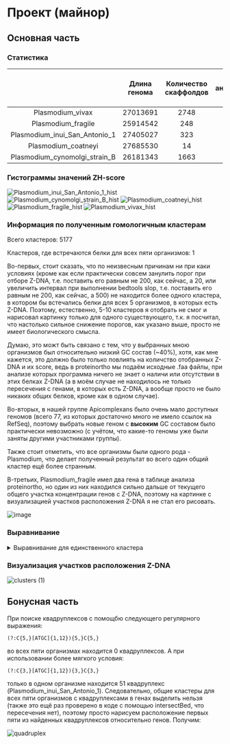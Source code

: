 # Проект (майнор)

## Основная часть

### Статистика

|  | Длина генома | Количество скаффолдов | Количество аннотированных генов | Доля аннотированных генов | Количество участков с Z-DNA | Общаа длина участков Z-DNA |
| :-----------: | :-----------: | :-----------: | :-----------: | :-----------: | :-----------: | :-----------: |
| Plasmodium_vivax | 27013691 | 2748 | 5510 | 52.47 | 11274 | 112614 |
| Plasmodium_fragile | 25914542 | 248 | 5743 | 54.95 | 7586 | 77100 |
| Plasmodium_inui_San_Antonio_1 | 27405027 | 323 | 5879 | 47.47 | 16259 | 163070 |
| Plasmodium_coatneyi | 27685530 | 14 | 5575 | 50.81 | 8090 | 81596 |
| Plasmodium_cynomolgi_strain_B | 26181343 | 1663 | 5776 | 48.2 | 8767 | 87412 |

### Гистограммы значений ZH-score

![Plasmodium_inui_San_Antonio_1_hist](https://user-images.githubusercontent.com/60858323/174435846-58ca728d-c96c-4242-b1fe-16601e4b648a.jpg)
![Plasmodium_cynomolgi_strain_B_hist](https://user-images.githubusercontent.com/60858323/174435847-d1eb31c4-5e96-4fea-9c4c-6186cf59354c.jpg)
![Plasmodium_coatneyi_hist](https://user-images.githubusercontent.com/60858323/174435849-c3ef2d1f-3a9a-4b0a-9009-9305ee333cc1.jpg)
![Plasmodium_fragile_hist](https://user-images.githubusercontent.com/60858323/174435852-b29ddc23-5740-469d-960d-43b4a23ec174.jpg)
![Plasmodium_vivax_hist](https://user-images.githubusercontent.com/60858323/174435856-ce95b0fd-56cf-4991-baf5-e187aa6653a8.jpg)


### Информация по полученным гомологичным кластерам

Всего кластеров: 5177

Кластеров, где встречаются белки для всех пяти организмов: 1

Во-первых, стоит сказать, что по неизвесным причинам ни при каки условиях (кроме как если практически совсем занулить порог при отборе Z-DNA, т.е. поставить его равным не 200, как сейчас, а 20, или увеличить интервал при выполнении bedtools slop, т.е. поставить его равным не 200, как сейчас, а 500) не находится более одного кластера, в котором бы встечались белки для всех 5 организмов, в которых есть Z-DNA. Поэтому, естественно, 5-10 кластеров я отобрать не смог и нарисовал картинку только для одного существующего, т.к. я посчитал, что настолько сильное снижение порогов, как указано выше, просто не имеет биологического смысла.

Думаю, это можт быть связано с тем, что у выбранных мною организмов был относительно низкий GC состав (~40%), хотя, как мне кажется, это должно было только повлиять на количство отобранных Z-DNA и их score, ведь в proteinortho мы подаём исходные .faa файлы, при анализе которых программа ничего не знает о наличи или отсутствии в этих белках Z-DNA (а в моём случае не находилось не только пересечения с генами, в которых есть Z-DNA, а вообще просто не было никаких общих белков, кроме как в одном случае).

Во-вторых, в нашей группе Apicomplexans было очень мало доступных геномов (всего 77, из которых достаточно много не имело ссылок на RefSeq), поэтому выбрать новые геном с **высоким** GC составом было практически невозможно (с учётом, что какие-то геномы уже были заняты другими участниками группы).

Также стоит отметить, что все организмы были одного рода - Plasmodium, что делает полученный результат во всего один общий кластер ещё более странным.

В-третьих, Plasmodium_fragile имел два гена в таблице анализа proteinortho, но один из них находился сильно дальше от текущего общего участка концентрации генов с Z-DNA, поэтому на картинке с визуализацией участков расположения Z-DNA я не стал его рисовать.

![image](https://user-images.githubusercontent.com/60858323/174429590-fec095c1-b6c7-4348-af30-73ec7a570c34.png)

### Выравнивание

<details><summary>Выравнивание для единственного кластера</summary>

  ```
  >XP_008816785.1
M-------------------------------------------------------------------------------
--------------------------------------------------------------------------------
--------------------------------------------------------------------------------
--------------------------------------------------------------------------------
--------------------------------------------------------------------------------
------EATNRPGGRGPQNRPGNRPV-SRGGYMA-ANRGGNNAA----YRGANQSANRAANGVGRVTHSETARVTQSETT
KV----TAKESEKKPMDNAANQGRNNTANGIEKRAST-------------------------------------------
--------------------------------------------------------------------------------
-------------EPEKKIPH----------------ETEKATSQLANQAINGGVKETPNKLADKVA-RGPPNRDASKAA
DGYNKYS-----------------NNSNNSNSSNSSNCNNSGSQDGILKTGSFVSRDGLELKTYEWVVDKPVGIIILVHA
LNSHVRFEYLKLNAIIESKEKATLVDANNYYIYKDSWIEQFNKSGYSVYGLDMRGHGQSGCVKNVKTHVNAFQDLVYDVL
EYANIVYDSLSTEGKKKKKENITSHGGGVKTSSDTASSV-----ASTSDYDGNIPQGSHVSPGKNPYSGKQQP-------
-----------------PPSGVNNIS-KNDVPPFYFMGLSMGGNIVLRILQLREKKGD-ESIKRLNIKGVITLAGMISLD
DLKKKPEYKYFYVPMAKLASALLPTKRLAPLLKLEMFPYINDLFRFDPHCYNKPITNRLGNELLKAVDSLHNDIRFIPED
VQILIIHSVRDSACSYTGVSKFFNTIQTKNKELFTLHDMDHILPQEPGNERILKKVIDWLAHLQCAKG
>XP_004220722.1
MA------------------------------------------------------------------------------
--------------------------------------------------------------------------------
--------------------------------------------------------------------------------
--------------------------------------------------------------------------------
--------------------------------------------------------------------------------
------EVTNKPAGRGPQNRPGNRPT-NRGGNKA-ANRGPNQSA----NQPANKTPNRAPNGVPRVTQNETARVTQSEAA
RVTQSETAKESEKKAMNNAANQAENKTSNEIEKKTSAEPEKKAAAEPEK-------------------------------
---------------------------------------------------------KAAAEPEKKASAEPEKKAAAEPE
KKTQTEPEKKTPIEPEKKIPD----------------ETEKATSGSANKETRQTEKETPHKVADKVA-KESPNRDANKAA
NRDANKAANRDADKAANRDANKAANRDANKAANKAADGDNDGRQNDILKTGSFISRDGLELKTYEWVVNKPVGIIILVHA
LNSHVRFEYLKHNVIIESKEKAILVDAKNYYIYKGSWIEQFNKRGYSVYGLDMRGHGQSGCVQNVKTHVNDFQELVYDVL
EYANIVYDSLCSGSASS--------------------------------------------------SKEQ---------
-----------------LPSGMNNIK-KNDIPPFYFMGLSMGGNIVLRVLELREKKGD-ESIKRLNIKGVISLAGMISLD
DLKKKPEYKYFYLPIAKLASTLLPTMRLSPVLKFEMFPYINDLFSFDANCYHKPITNRFGNEILKAVDALHNDIRFIPED
VQILIVHSVLDSACSYTGVSKFFNSIQTKNKELFTIDDMDHILPQEPGNEKILKKVIDWLAQLQ----
>XP_001613463.1
MT------------------------------------------------------------------------------
--------------------------------------------------------------------------------
--------------------------------------------------------------------------------
--------------------------------------------------------------------------------
--------------------------------------------------------------------------------
------EATNRPAGRGPQNRPGNRPA-NRGGNKA-ANRGANQSA----SQPANKAPNRVTNGVARATQGETTKVTQSDTA
KV----TAKESEKEAMNNTANQAGNKTATEPERKASPEPEKKAPSEPEKKVPIEPDRKVSSEPERKISSEPERKAVTEPE
RKISSEPERKASTEAERKASTEAERKISSEPERKASTEAEKRTSPEPEKKTSNEPERKVSTEPEKKVSIEPEKKVSIEPD
KKAPTEPERKAPTEPERKVPAEPEKKAPTDAERKVSTEPEKATGQPAKQAISGGAKEAINQ-TEKGA-KETPNRDANKAA
IAASAPATSAPA------------TSAAATSAAAAAAPDDGGSQSGALKTGSFVSRDGLELKTYEWVVNKPVGIILLVHA
LNSHVRFEYLKHNVIIESKEKATLLDGKNYYIYKDSWIEQLNKNGYSVYGLDMRGHGQSGCVQNVKTHINDFHDLVYDVL
EYANIVYDSLCTGGKKKKKK---SPSGGVNTSSDTAPSGGLSSSASSSDDD-DTSQGSRTSSGNAPPSGANSVRRSDANS
MKRSDANNMRRSDANNMRRSDANNMR-RSDVPPFFLMGLSMGGNIVLRILELGGKKGD-ESIKRLNIKGVISLAGMISLD
DLKKKPEYKYFYIPMGKLASMVLPTMRMTPSLNFKMFPFINDLFSFDAHCYPKPVTNRFGSELLKAVDALRNDVKFIPEE
AQILLVHSVLDSACSYNGVLKFFKSIQTKNKELFTIEDMDHILPLEPGNERILKKVIDWLAQLQCVRG
>XP_012334081.1
M-------------------------------------------------------------------------------
--------------------------------------------------------------------------------
--------------------------------------------------------------------------------
--------------------------------------------------------------------------------
--------------------------------------------------------------------------------
------DASNKGASRVPQNRAGNKPVATRGGNRAVPQRGVKQPVA---QTPASNVPSRAPTGVTRVTQNETTRVN-----
-------VKESEK--------------------KIST-------------------------------------------
--------------------------------------------------------------------------------
-------------GPERKIMD----------------EREKARGPIAQKEPLRQAG-GTNRLGDKGIKEESPNRDTKKVG
--------------------------------------GNNGIENDMCKKGTFLSRDGLELKTYAWVVKNPVGIIILVHA
LNSHVRFEYLKHNVIIESKEKVTLVDKNNYYIYKDSWIERLNKSGYSVYSLDLRGHGQSACVQNVKTYVNRFKDLVYDVM
DYANSVYDSLCEEQKTKTNN--AACGDGVNNATDMGSSG-----ALTSDNE-NTRPGSQPSTDNAPSTQNN---------
-----------------NSSDVNASTKTNQIPPFYFMGLSMGGNIVLRILELREKKKKVQLIKRLNIKGVISLAGMISLD
DLKKKPEYKYFYIPVAKLAATLMPTRRLSPALKFEMFPYINDLYEFDPHCYCKSITNRLGNELLKAVDALHNDMKYMPED
VQMLFVHSTKDSACSYTGVSKFFNALKTTKKELFTIEDMDHILPLEPGNDKILKKVIDWLSKMHYV--
>XP_019912540.1
MAEAQSMELDNKPGRGGGGSCSTGLRGSAGSARLDGKPKVDSFHNRDGLKLKTYSWLVKNPIGVIFLVHGLNTNLRLEYM
RHNVDIVSPEKAILKDADNYYVYKDSWIEHLNKNGYSVYGMDHQGHGLSDGWRNLKTHVKKFDDMVYDLIQYINRVHDLM
CLRGQKDELSGETSKSSSSASPKSITSPSSPTSAPSPTSLAQRNNVSSSIHNNLKNTKMPPFYIMGLSMGGNIVLRTLEI
LEKSKDHNAKLNIKGCICLAGMISIDELATKASYKYFYIPFGKFLAAVFPTLRLTPSLYFKKYPYVNQIFKYDKNRYKKP
ITCKLGYELLNAIENLHNDIDHIPKDTPILFVHSKHDSACFFGGAETFFKKINTNLKELHVLDDMDHVLTMEPGNERVLQ
KRQTTMSNTNKGAGRGFQNRPGNRPA-NRGDNRA-PNRGTNQSTNQSTNQPANKAPNRAPNGVTRVTQSETTKVS-----
-------AKEIEK--------------------MTST-------------------------------------------
--------------------------------------------------------------------------------
-------------EPNKKIPV----------------QTGKATSQLA--------KGTPNKLADKVA-KDPPNMHTNKTT
------------------------------------DNNNKVEQNDILKTGSFKSRDGLELKTYEWVVDNPVGIIMLVHA
LNCHVRFEYLKHNAIIESKEKATLIDKNNYYLYKGSWIEQFNKNGYSVYGLDMRGHGESGCVKNVKTHINNFQDLIRDVV
QYANIVYDSLCEPGKKNNKK--KAANGGVNTSNDGE----------SSDNE-ETSQGTHPSPGNTPSSRGQ---------
-----------------TPSTVNSSS-KNDVPPFYFMGLSMGGNIVLRILQLREKKGD-ESIKRLNIKGVISLAGMISLD
DLKKKPEYKYFYIPIAKIAAALLPTMRLGPYLKFEMFPYINDLFSFDPHCYPKAITNRFGNELLKAVDALHKDMKYIPED
VQILFVHSVLDSACSYTGVSKFFNALKTKNKELFTIEDMDHILPLEPGNERILKKVIDWLAQLQSVKA
  ```
  
</details>

### Визуализация участков расположения Z-DNA

![clusters (1)](https://user-images.githubusercontent.com/60858323/174429993-6fbc711f-324c-41b1-814c-fbe8da132338.jpg)


## Бонусная часть

При поиске квадруплексов с помощбю следующего регулярного выражения:

```
(?:C{5,}[ATGC]{1,12}){5,}C{5,}
```
во всех пяти организмах находится 0 квадруплексов. А при использовании более мягкого условия:

```
(?:C{3,}[ATGC]{1,12}){3,}C{3,}
```
только в одном организме находится 51 квадруплекс (Plasmodium_inui_San_Antonio_1). Следовательно, общие кластеры для всех пяти организмов с квадруплексами в генах выделить нельзя (также это ещё раз проверено в коде с помощью intersectBed, что пересечения нет), поэтому просто нарисуем расположение первых пяти из найденных квадруплексов относительно генов. Получим:

![quadruplex](https://user-images.githubusercontent.com/60858323/174441367-f58d4e4c-ad98-44b5-944b-30c07814df9e.jpg)
